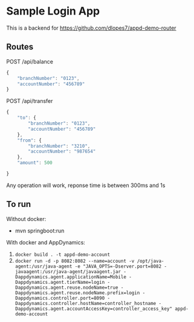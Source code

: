 # Sample Login App

This is a backend for https://github.com/dlopes7/appd-demo-router

## Routes

POST /api/balance

```javascript
{
	"branchNumber": "0123",
	"accountNumber": "456789"
}
```

POST /api/transfer

```javascript
{
	"to": {
		"branchNumber": "0123",
		"accountNumber": "456789"
	},
	"from": {
		"branchNumber": "3210",
		"accountNumber": "987654"
	},
	"amount": 500

}
```

Any operation will work, reponse time is between 300ms and 1s

## To run

Without docker:

- mvn springboot:run

With docker and AppDynamics:

1. `docker build . -t appd-demo-account`
2. `docker run -d -p 8082:8082 --name=account -v /opt/java-agent:/usr/java-agent -e "JAVA_OPTS=-Dserver.port=8082 -javaagent:/usr/java-agent/javaagent.jar -Dappdynamics.agent.applicationName=Mobile -Dappdynamics.agent.tierName=login -Dappdynamics.agent.reuse.nodeName=true -Dappdynamics.agent.reuse.nodeName.prefix=login -Dappdynamics.controller.port=8090 -Dappdynamics.controller.hostName=controller_hostname -Dappdynamics.agent.accountAccessKey=controller_access_key" appd-demo-account`
